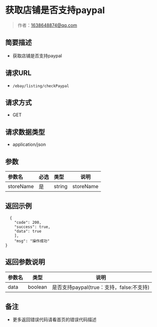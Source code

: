 # 获取店铺是否支持paypal

> 作者：1638648874@qq.com

## 简要描述

- 获取店铺是否支持paypal

## 请求URL
- `/ebay/listing/checkPaypal`

## 请求方式
- GET

## 请求数据类型
- application/json

## 参数

|参数名|必选|类型|说明|
|:----    |:---|:----- |-----   |
|storeName |是  |string |storeName   |


## 返回示例

``` 
  {
    "code": 200,
    "success": true,
    "data": true
	],
    "msg": "操作成功"
}
```

## 返回参数说明

|参数名|类型|说明|
|-----|-----|-----|
|data |boolean  |是否支持paypal(true：支持，false:不支持) |

## 备注

- 更多返回错误代码请看首页的错误代码描述